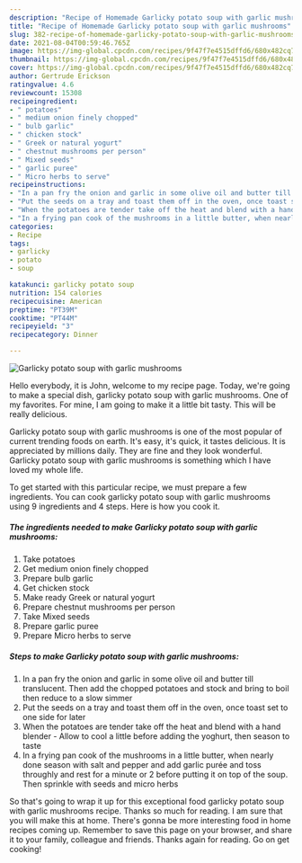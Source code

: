 ```yaml
---
description: "Recipe of Homemade Garlicky potato soup with garlic mushrooms"
title: "Recipe of Homemade Garlicky potato soup with garlic mushrooms"
slug: 382-recipe-of-homemade-garlicky-potato-soup-with-garlic-mushrooms
date: 2021-08-04T00:59:46.765Z
image: https://img-global.cpcdn.com/recipes/9f47f7e4515dffd6/680x482cq70/garlicky-potato-soup-with-garlic-mushrooms-recipe-main-photo.jpg
thumbnail: https://img-global.cpcdn.com/recipes/9f47f7e4515dffd6/680x482cq70/garlicky-potato-soup-with-garlic-mushrooms-recipe-main-photo.jpg
cover: https://img-global.cpcdn.com/recipes/9f47f7e4515dffd6/680x482cq70/garlicky-potato-soup-with-garlic-mushrooms-recipe-main-photo.jpg
author: Gertrude Erickson
ratingvalue: 4.6
reviewcount: 15308
recipeingredient:
- " potatoes"
- " medium onion finely chopped"
- " bulb garlic"
- " chicken stock"
- " Greek or natural yogurt"
- " chestnut mushrooms per person"
- " Mixed seeds"
- " garlic puree"
- " Micro herbs to serve"
recipeinstructions:
- "In a pan fry the onion and garlic in some olive oil and butter till translucent. Then add the chopped potatoes and stock and bring to boil then reduce to a slow simmer"
- "Put the seeds on a tray and toast them off in the oven, once toast set to one side for later"
- "When the potatoes are tender take off the heat and blend with a hand blender  Allow to cool a little before adding the yoghurt, then season to taste"
- "In a frying pan cook of the mushrooms in a little butter, when nearly done season with salt and pepper and add garlic purée and toss throughly and rest for a minute or 2 before putting it on top of the soup. Then sprinkle with seeds and micro herbs"
categories:
- Recipe
tags:
- garlicky
- potato
- soup

katakunci: garlicky potato soup 
nutrition: 154 calories
recipecuisine: American
preptime: "PT39M"
cooktime: "PT44M"
recipeyield: "3"
recipecategory: Dinner

---
```



![Garlicky potato soup with garlic mushrooms](https://img-global.cpcdn.com/recipes/9f47f7e4515dffd6/680x482cq70/garlicky-potato-soup-with-garlic-mushrooms-recipe-main-photo.jpg)

Hello everybody, it is John, welcome to my recipe page. Today, we're going to make a special dish, garlicky potato soup with garlic mushrooms. One of my favorites. For mine, I am going to make it a little bit tasty. This will be really delicious.



Garlicky potato soup with garlic mushrooms is one of the most popular of current trending foods on earth. It's easy, it's quick, it tastes delicious. It is appreciated by millions daily. They are fine and they look wonderful. Garlicky potato soup with garlic mushrooms is something which I have loved my whole life.


To get started with this particular recipe, we must prepare a few ingredients. You can cook garlicky potato soup with garlic mushrooms using 9 ingredients and 4 steps. Here is how you cook it.

<!--inarticleads1-->

##### The ingredients needed to make Garlicky potato soup with garlic mushrooms:

1. Take  potatoes
1. Get  medium onion finely chopped
1. Prepare  bulb garlic
1. Get  chicken stock
1. Make ready  Greek or natural yogurt
1. Prepare  chestnut mushrooms per person
1. Take  Mixed seeds
1. Prepare  garlic puree
1. Prepare  Micro herbs to serve




<!--inarticleads2-->

##### Steps to make Garlicky potato soup with garlic mushrooms:

1. In a pan fry the onion and garlic in some olive oil and butter till translucent. Then add the chopped potatoes and stock and bring to boil then reduce to a slow simmer
1. Put the seeds on a tray and toast them off in the oven, once toast set to one side for later
1. When the potatoes are tender take off the heat and blend with a hand blender  - Allow to cool a little before adding the yoghurt, then season to taste
1. In a frying pan cook of the mushrooms in a little butter, when nearly done season with salt and pepper and add garlic purée and toss throughly and rest for a minute or 2 before putting it on top of the soup. Then sprinkle with seeds and micro herbs




So that's going to wrap it up for this exceptional food garlicky potato soup with garlic mushrooms recipe. Thanks so much for reading. I am sure that you will make this at home. There's gonna be more interesting food in home recipes coming up. Remember to save this page on your browser, and share it to your family, colleague and friends. Thanks again for reading. Go on get cooking!
